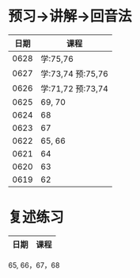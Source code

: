 # 预习->讲解->回音法
日期|课程
--|--
0628|学:75,76
0627|学:73,74 预:75,76
0626|学:71,72 预:73,74
0625|69, 70
0624|68
0623|67
0622|65, 66
0621|64
0620|63
0619|62

# 复述练习
日期|课程
--|--
65, 66，67，68



